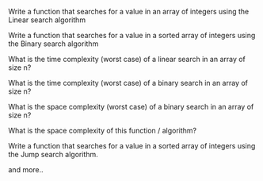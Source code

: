 Write a function that searches for a value in an array of integers using the Linear search algorithm

Write a function that searches for a value in a sorted array of integers using the Binary search algorithm

What is the time complexity (worst case) of a linear search in an array of size n?

What is the time complexity (worst case) of a binary search in an array of size n?

What is the space complexity (worst case) of a binary search in an array of size n?

What is the space complexity of this function / algorithm?

Write a function that searches for a value in a sorted array of integers using the Jump search algorithm.

and more..
